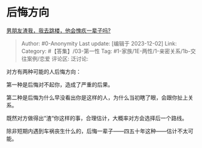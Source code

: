 # 后悔方向
[男朋友渣我，我去跳楼，他会愧疚一辈子吗?](https://www.zhihu.com/question/631172458/answer/3310797132)

> Author: #0-Anonymity
> Last update: [编辑于 2023-12-02]
> Link:
> Category:  #【答集】/03-第一性 
> Tag: #1-家族/1E-两性/1-亲密关系/1b-交往案例/恋爱
> 评论区:
> 泛讨论:

对方有两种可能的人后悔方向：

第一种是后悔对不起你，造成了严重的后果。

第二种是后悔为什么早没看出你是这样的人，为什么当初瞎了眼，会跟你扯上关系。

既然对方做得出“渣“你这样的事，合理估计，大概率对方会选择后一个路线。

除非短期内遇到车祸丧生什么的，后悔一辈子——四五十年这种——估计不太可能。